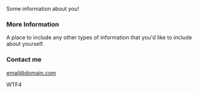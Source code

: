 Some information about you!

### More Information

A place to include any other types of information that you'd like to include about yourself.

### Contact me

[email@domain.com](mailto:email@domain.com)

WTF4